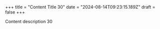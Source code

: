 +++
title = "Content Title 30"
date = "2024-08-14T09:23:15.189Z"
draft = false
+++

  Content description 30
        